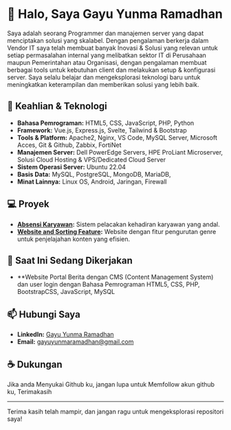 # 👋 Halo, Saya Gayu Yunma Ramadhan

Saya adalah seorang Programmer dan manajemen server yang dapat menciptakan solusi yang skalabel. Dengan pengalaman berkerja dalam Vendor IT saya telah membuat banyak Inovasi & Solusi yang relevan untuk setiap permasalahan internal yang melibatkan sektor IT di Perusahaan maupun Pemerintahan atau Organisasi, dengan pengalaman membuat berbagai tools untuk kebutuhan client dan melakukan setup & konfigurasi server. Saya selalu belajar dan mengeksplorasi teknologi baru untuk meningkatkan keterampilan dan memberikan solusi yang lebih baik.

## 🔧 Keahlian & Teknologi

- **Bahasa Pemrograman:** HTML5, CSS, JavaScript, PHP, Python
- **Framework:** Vue.js, Express.js, Svelte, Tailwind & Bootstrap
- **Tools & Platform:** Apache2, Nginx, VS Code, MySQL Server, Microsoft Acces, Git & Github, Zabbix, FortiNet
- **Manajemen Server:** Dell PowerEdge Servers, HPE ProLiant Microserver, Solusi Cloud Hosting & VPS/Dedicated Cloud Server
- **Sistem Operasi Server:** Ubuntu 22.04
- **Basis Data:** MySQL, PostgreSQL, MongoDB, MariaDB, 
- **Minat Lainnya:** Linux OS, Android, Jaringan, Firewall

## 💻 Proyek

- **[Absensi Karyawan](https://github.com/Gayu2555/Absensi_Karyawan):** Sistem pelacakan kehadiran karyawan yang andal.
- **[Website and Sorting Feature](https://github.com/Gayu2555/Website-and-Sorting-Feature):** Website dengan fitur pengurutan genre untuk penjelajahan konten yang efisien.

## 🚀 Saat Ini Sedang Dikerjakan

- **Website Portal Berita dengan CMS (Content Management System) dan user login dengan Bahasa Pemrograman HTML5, CSS, PHP, BootstrapCSS, JavaScript, MySQL
## 📫 Hubungi Saya

- **LinkedIn:** [Gayu Yunma Ramadhan](https://www.linkedin.com/in/gayu-yunma-ramadhan-458bb2296?utm_source=share&utm_campaign=share_via&utm_content=profile&utm_medium=android_app)
- **Email:** [gayuyunmaramadhan@gmail.com](mailto:gayuyunmaramadhan@gmail.com)

## ☕ Dukungan

Jika anda Menyukai Github ku, jangan lupa untuk Memfollow akun github ku, Terimakasih

---

Terima kasih telah mampir, dan jangan ragu untuk mengeksplorasi repositori saya!
